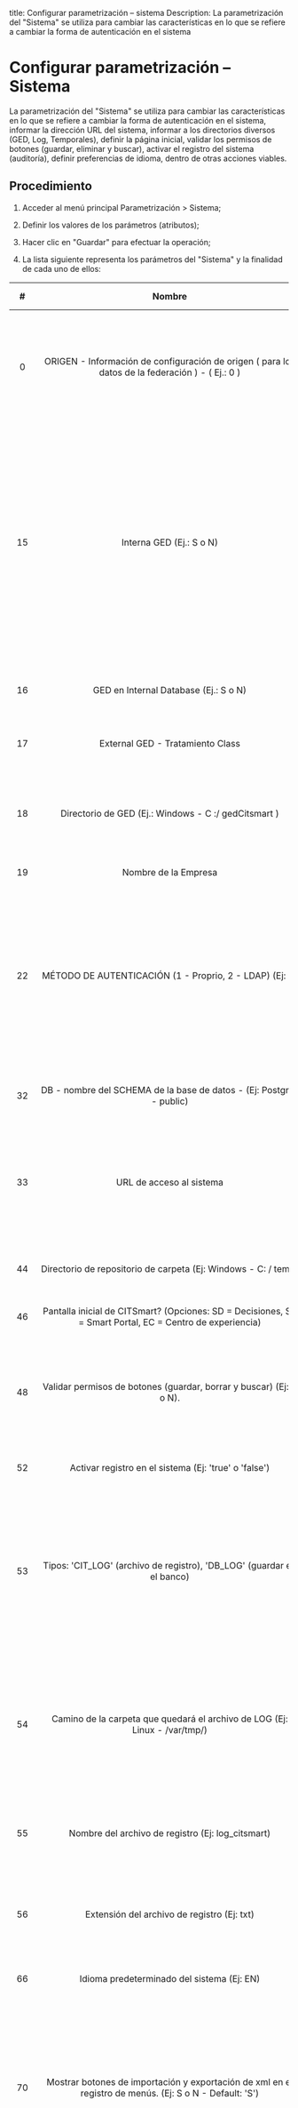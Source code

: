 title: Configurar parametrización – sistema
Description: La parametrización del "Sistema" se utiliza para cambiar las características en lo que se refiere a cambiar la forma de autenticación en el sistema
# Configurar parametrización – Sistema

La parametrización del "Sistema" se utiliza para cambiar las características en lo que se refiere a cambiar la forma de autenticación en el sistema, informar la dirección URL del sistema, informar a los directorios diversos (GED, Log, Temporales), definir la página inicial, validar los permisos de botones (guardar, eliminar y buscar), activar el registro del sistema (auditoría), definir preferencias de idioma, dentro de otras acciones viables.

Procedimiento
-------------

1.  Acceder al menú principal Parametrización \> Sistema;

2.  Definir los valores de los parámetros (atributos);

3.  Hacer clic en "Guardar" para efectuar la operación;

4.  La lista siguiente representa los parámetros del "Sistema" y la finalidad de
    cada uno de ellos:


| **#** |                                                    **Nombre**                                                   |         **Valores posibles**         |                                                                                                                                                                                                                                  Finalidad                                                                                                                                                                                                                                  |                                                                                                                                           **Orientaciones complementarias**                                                                                                                                          |
|:-----:|:---------------------------------------------------------------------------------------------------------------:|:------------------------------------:|:---------------------------------------------------------------------------------------------------------------------------------------------------------------------------------------------------------------------------------------------------------------------------------------------------------------------------------------------------------------------------------------------------------------------------------------------------------------------------:|:--------------------------------------------------------------------------------------------------------------------------------------------------------------------------------------------------------------------------------------------------------------------------------------------------------------------:|
|   0   |         ORIGEN - Información de configuración de origen ( para los datos de la federación ) - ( Ej.: 0 )        |                Ej.: 0                |                                                                                                                                                                                                  Configuración del Origen de las Informaciones (para federación de datos).                                                                                                                                                                                                  |                                                             Si no se informa el valor del parámetro, no será posible hacer la exportación del CMDB (base de datos de gestión de configuración) en la pantalla de "Gestión de Elementos de Configuración".                                                            |
|   15  |                                             Interna GED (Ej.: S o N)                                            |                 S o N                |                                            Informar si el GED (Gestión Electrónica de Documentos) es interno. Obs .: Actualmente la única forma de utilizar el GED es de forma interna. Al establecer 'S' para el GED Interno, el sistema creará la carpeta definida por el parámetro 18 y creará una subcarpeta con el identificador de empresa y otra subcarpeta llamada "A". Los archivos GED se guardarán en estas carpetas.                                            |                                                                           Si se informa el valor N para el GED Interno, los archivos no se guardan correctamente, no se guardarán en la ubicación correcta y no se hará sus criptografias.                                                                           |
|   16  |                                      GED en Internal Database (Ej.: S o N)                                      |                 S o N                |                                                                                                                                                                                       Informar si el GED (Gestión Electrónica de Documento) utilizado es interno en la base de datos.                                                                                                                                                                                       |                                                                                                                                                     No se aplica                                                                                                                                                     |
|   17  |                                         External GED - Tratamiento Class                                        |                                      |                                                                                                                                                                                                    Informar la clase del GED externo (Gestión Electrónica de Documentos).                                                                                                                                                                                                   |                                                                                                                                                     No se aplica                                                                                                                                                     |
|   18  |                               Directorio de GED (Ej.: Windows - C :/ gedCitsmart )                              |     Ej.: Windows – C;/gedCitsmart    |                                                                                                                                                                                      Definir el directorio para la manipulación de archivos del GED (Gestión Electrónica de Documento).                                                                                                                                                                                     |                                                                                  Si no informa el directorio GED, no funcionará la gestión electrónica de documentos, pues utiliza el directorio para encriptación de los archivos.                                                                                  |
|   19  |                                               Nombre de la Empresa                                              |                                      |                                                                                                                                                                                                                      Informar el nompre de la empresa.                                                                                                                                                                                                                      |                                                                                                                                                     No se aplica                                                                                                                                                     |
|   22  |                             MÉTODO DE AUTENTICACIÓN (1 - Proprio, 2 - LDAP) (Ej: 1)                             |                Ej.: 1                |                                                                                                                                                                                            Definir qué método de autenticación se utilizará en el sistema: 1 (propio) o 2 (LDAP).                                                                                                                                                                                           |             Si el método de autenticación LDAP se cambia de 1 (propio) a LDAP, entonces debe existir una sincronización entre LDAP y Citsmart, en ese momento, es común que haya duplicación de empleados y usuarios en la base de datos que pueden causar problemas de autenticación y perfil de acceso.            |
|   32  |                       DB - nombre del SCHEMA de la base de datos - (Ej: Postgres - public)                      |        Ej.: Postgres - public        |                                                                                                                                                                                           Informar el nombre del Schema de la Base de Datos que será utilizado por la aplicación.                                                                                                                                                                                           |                                                                                                                                                     No se aplica                                                                                                                                                     |
|   33  |                                             URL de acceso al sistema                                            |                                      |                                                                                                                                                                                                                    Informar la URL de acceso al sistema.                                                                                                                                                                                                                    |                                                                          Si no se informa correctamente la dirección URL del sistema, algunas características se comportarán de forma inesperada, por ejemplo, los informes no se generarán.                                                                         |
|   44  |                          Directorio de repositorio de carpeta (Ej: Windows - C: / temp)                         |        Ej.: Windows - C:/temp        |                                                                                                                                                                                                     Informar el directorio para almacenar los archivos que se cargarán.                                                                                                                                                                                                     |                                                                                                                Si no se informa correctamente el directorio, no podrá adjuntar archivos en el sistema.                                                                                                               |
|   46  |     Pantalla inicial de CITSmart? (Opciones: SD = Decisiones, SP = Smart Portal, EC = Centro de experiencia)    |                                      |                                                                                                                                                                                                              Definir cuál será la pantalla inicial del CITSmart                                                                                                                                                                                                             |                                                                                                                                                     No se aplica                                                                                                                                                     |
|   48  |                       Validar permisos de botones (guardar, borrar y buscar) (Ej: S o N).                       |                 S o N                |                                                                                                                                Definir si se validará el permiso de acceso de los botones: Guardar, Borrar y Buscar. Si es así, el permiso de acceso a los botones (Guardar, borrar y buscar), definido si el perfil de acceso será validado.                                                                                                                               |                                                                                                                                                     No se aplica                                                                                                                                                     |
|   52  |                              Activar registro en el sistema (Ej: 'true' o 'false')                              |           Ej.: true o false          |                                                                                                                                                                                                                  Activar el Log de Auditoría en el Sistema.                                                                                                                                                                                                                 |                                                                                                                                                     No se aplica                                                                                                                                                     |
|   53  |                      Tipos: 'CIT_LOG' (archivo de registro), 'DB_LOG' (guardar en el banco)                     |                                      |                                                                                        Definir el tipo de log del sistema "CIT_LOG" (archivo de log) o "DB_LOG" (guarda en el banco). Si el tipo de registro es "CIT_LOG", se guardará el archivo de registro en un directorio (definido en el parámetro 54). Si el tipo de registro es "DB_LOG", se lo guardará en la base de datos.                                                                                       |                                                                                                                                                     No se aplica                                                                                                                                                     |
|   54  |                    Camino de la carpeta que quedará el archivo de LOG (Ej: Linux - /var/tmp/)                   |        Ej.: Linux - /var/tmp/        |                                                                                                                     Informar el directorio (carpeta) para almacenar los archivos de registro (CIT_LOG). Al definir en el parámetro 53 el valor 'CIT_LOG', debe definir en este parámetro el directorio donde quedará almacenado el archivo de registro.                                                                                                                     |                                                                                                                Si no se informa el directorio, no se van almacenar los archivos de registro (CIT_LOG).                                                                                                               |
|   55  |                                Nombre del archivo de registro (Ej: log_citsmart)                                |           Ej.: log_citsmart          |                                                                                                                                                                           Definir el nombre del archivo de registro. Los archivos de registro se guardarán con el nombre definido en el parámetro.                                                                                                                                                                          |                                                                                                                                                     No se aplica                                                                                                                                                     |
|   56  |                                   Extensión del archivo de registro (Ej: txt)                                   |               Ej.: txt               |                                                                                                                                                                   Definir la extensión del archivo de log. Los archivos de registro se guardarán con la extensión TXT, tal como se define en el parámetro.                                                                                                                                                                  |                                                                                                                                                     No se aplica                                                                                                                                                     |
|   66  |                                    Idioma predeterminado del sistema (Ej: EN)                                    |           Ej.: EN = Inglés           |                                                                                                                                                                                                     Definir el idioma predeterminado que se utilizará en la aplicación.                                                                                                                                                                                                     |                                                                                                                                                     No se aplica                                                                                                                                                     |
|   70  |     Mostrar botones de importación y exportación de xml en el registro de menús. (Ej: S o N - Default: 'S')     |          S o N (Default: S)          |                                                                                                  Definir si los botones de importación y exportación de XML se mostrarán en la pantalla de Registro de Menús. Si se informa "S", se mostrarán en la pantalla de "Registro de Menú" los botones "Generar XML" y "Actualizar menús" para la importación y exportación de XML.                                                                                                 |                                                                                                          Si no se indica el valor del parámetro, se establece el valor predeterminado del sistema: "S" (Sí).                                                                                                         |
|   71  |              Parámetro para leer el archivo XML predeterminado de menús. (Ej: S o N - Default: 'S')             |          S o N (Default: S)          |                                                                                                                                                     Habilitar la lectura del archivo XML de los menús. Si está habilitado, se hace la lectura del archivo XML de los menús en el momento en que se inicia la aplicación.                                                                                                                                                    |                                                                                                         Si no se informa el valor del parámetro, se establece el valor predeterminado del sistema: "N" (No).                                                                                                         |
|  117  |                                Informar a la ruta para guardar los LOGDADOS mesa                                |                                      |                                                                                                                                                                                                         Definir el directorio para almacenar las tablas de LOGDADOS.                                                                                                                                                                                                        |                                                                                                               Si no se informa el directorio correctamente, no podrá almacenar las tablas de LOGDADOS.                                                                                                               |
|  118  |                                   ID del contrato estandár de apertura llamada                                  |                                      |                                                                                                                                                                   Informar el número de identificación (ID) del contrato para la realización de la apertura de incidentes/solicitudes a través del portal.                                                                                                                                                                  |                                                                                                  Si no se informa el valor del parámetro, no será posible realizar la apertura de incidentes/solicitudes vía portal.                                                                                                 |
|  131  |                 Ajuste el número de elementos que se enumeran en las encuestas (por default: 10)                |                                      |                                                                                                                                                                                     Definir la cantidad de datos que se enumerarán por página en las pantallas de Búsqueda del Sistema.                                                                                                                                                                                     |                                                                                                No hay impacto negativo. Si no se informa el valor del parámetro, se utilizará el valor predeterminado del sistema: 10.                                                                                               |
|  135  |                             ID perfil de acceso que se utilizará como administrador                             |                                      |                                                                          Indique el número de identificación (ID) del perfil de acceso que se utilizará como administrador para la validación de las actualizaciones de Citsmart ITSM. Sólo los usuarios relacionados con el perfil de acceso definido en este parámetro pueden acceder y validar la actualización de la versión de Citsmart ITSM.                                                                          |                                                                                                                                                     No se aplica                                                                                                                                                     |
|  136  |        Logo URL informes default(por ejemplo http://www.citsmart.com.br/imagens/logoPadraoRelatorio.png )       |                                      |                                                                                                                                                                                                 Informar la URL de la imagen que se utilizará como logotipo en los informes.                                                                                                                                                                                                |                                                                                                                                                     No se aplica                                                                                                                                                     |
|  198  |   Ruta de la carpeta que será el archivo de registro de la base de datos (por ejemplo, Linux - / var / tmp / )  |                                      |                                                                                                                                                                                             Informa el directorio (carpeta) para almacenar los archivos LOG de la Base de Datos.                                                                                                                                                                                            |                                                                                                               Si no se informa el directorio, no podrá almacenar los archivos LOG de la Base de Datos.                                                                                                               |
|  219  |                                    Habilitar la migración de datos automática                                   |                                      |                                                                                                                                                                                             Activar/Inactivar la rutina de importación de datos para ejecutarse automáticamente.                                                                                                                                                                                            | Con el parámetro activado, habilitará un subproceso que se ejecutará, que además de disminuir el rendimiento, puede escribir mensajes de error en los registros del sistema, si la importación de datos no está correctamente registrada. Si se indica "N", no se producirá la importación de datos automáticamente. |
|  223  |                         Configuración del e-mail del soporte de la herramienta Citsmart                         |  Ej.: soporte.citsmart@citsmart.com  |                                                                                                                                           Definir el correo electrónico del soporte CITSmart, que se mostrará en la barra de información. Nota: El sistema le permite agregar uno o más mensajes de correo electrónico de soporte.                                                                                                                                          |                                                                                                                                                     No se aplica                                                                                                                                                     |
|  224  |                        Configuración del teléfono del soporte de la herramienta Citsmart                        |        Ej.: +55 (61) 3966-4349       |                                                                                                                                                     Definir el número de teléfono del soporte de CITSmart para que aparezca en la barra de información. Nota: El sistema permite añadir uno o más teléfonos de soporte.                                                                                                                                                     |                                                                                                                                                     No se aplica                                                                                                                                                     |
|  225  |             Configuración del e-mail de soporte de la herramienta Citsmart en la Pantalla de Inicio             |  Ej.: soporte.citsmart@citsmart.com  |                                                                                                                                          Definir el correo electrónico de soporte del CITSmart para que aparezca en la pantalla de inicio de sesión. Nota: El sistema le permite agregar uno o más mensajes de correo electrónico.                                                                                                                                          |                                                                                                                                                     No se aplica                                                                                                                                                     |
|  226  |            Configuración del teléfono de soporte de la herramienta Citsmart en la Pantalla de inicio            |        Ej.: +55 (61) 3966-4349       |                                                                                                                                                 Definir el número de teléfono de soporte del CITSmart para que aparezca en la pantalla de inicio de sesión. Nota: El sistema permite añadir uno o más teléfonos de soporte.                                                                                                                                                 |                                                                                                                                                     No se aplica                                                                                                                                                     |
|  235  |   Utilizar Autocomplete en el campo de unidad en las pantallas de colaborador y unidad. (S o N - Default: 'N')  |          S o N (Default: N)          |                                                                                                                                                                  Definir si el objeto de pantalla, para el campo Unidad, será de Autocompletar (valor = S) o una casilla de selección (combobox) (valor=N).                                                                                                                                                                 |                                         Cambia la forma en que el usuario selecciona la unidad en las pantallas de Solicitud de Servicio, Registro de Problema y Solicitud de Cambio. Este parámetro no reflejará el campo de Unidad de la pantalla de Solicitud de servicio.                                        |
|  244  |                                         Mensaje de la pantalla de inicio                                        |                                      |                                                                                                                                                                                                    Informar un mensaje que aparecerá en la pantalla de Login del Sistema.                                                                                                                                                                                                   |                                                                                                   Cuando el parámetro no está configurado, aparecerá el mensaje predeterminado en la pantalla de inicio de sesión.                                                                                                   |
|  254  |                                 API de claves para el uso de servicios de Google                                |                                      |                                                                                                                                                                                                    Informar la clave que registra el consumo de los servicios del Google.                                                                                                                                                                                                   |                                                                                                                                                     No se aplica                                                                                                                                                     |
|  266  |                                            ID de calendario estándar                                            |                                      |                                                                                                                                                                                             Definir el calendario estándar para su uso en los filtros de recuperación de tareas.                                                                                                                                                                                            |                                                                                                                                                     No se aplica                                                                                                                                                     |
|  271  |                                  Informe a la ciudad de instalación del sistema                                 |                                      |                                                                                                                                                                                                 Informar el nombre de la ciudad que se mostrará en los informes del sistema.                                                                                                                                                                                                |                                                                                                                                                     No se aplica                                                                                                                                                     |
|  275  |                                      Mantener el sistema siempre en inglés?                                     |          S o N (Default: N)          |                                                                                                                                                                                                          Establecer si el idioma del sistema sólo estará en inglés.                                                                                                                                                                                                         |                                                                                                                                                     No se aplica                                                                                                                                                     |
|  276  |                                             URL del Informe Pentaho                                             |                                      |                                                                                           Informar la URL de la herramienta Pentaho para la construcción de informes dinámicos referentes a los procesos ITIL. Al informar la URL de la herramienta, cuando accede a la funcionalidad "Informes de Gerente Pentaho", se mostrará la herramienta para la construcción de informes.                                                                                           |                                                                                                                  Si no se informa el valor del parámetro, no tendrá acceso a la herramienta Pentaho.                                                                                                                 |
|  277  |    ¿Permite el registro de colaborador con el mismo nombre? Valores: "S" a "Sí" y "N" a "No". Estándar: "N"?    |          S o N (Default: N)          | Definir si se permitirá el registro de colaborador con el nombre similar a otro colaborador. Cuando su valor es "S", el sistema permite que el usuario registre un colaborador con el mismo nombre que otro colaborador ya registrado, pero con un número de ID diferente. También hace que los campos de identificación sea obligatorio. Cuando se informa el valor "N", el sistema no permite que se registre un usuario con el nombre similar a otro usuario registrado. |                                                                                                       Si no se establece el valor para el parámetro, el sistema automáticamente establecerá el valor: "N" (No).                                                                                                      |
|  278  |                     Tamaño máximo de archivo en bytes para cargar. Por defecto [1073741824]                     |                                      |                                                                                                                                                                                 Limitar la cantidad de Bytes que se puede cargar por archivo en las pantallas de datos adjuntos del sistema.                                                                                                                                                                                |                                                                  El tamaño del archivo que se cargará en las pantallas de datos adjuntos en la solicitud de servicio, problema, cambio, liberación, continuidad y panel de control BI será limitado.                                                                 |
|  297  |                  Deshabilita el envío de e-mails del sistema (Valores: "S" o "N" Default: "N")                  |          S o N (Default: N)          |                                                                                                                                                                                                       Deshabilita todos los envíos de correo electrónico del sistema.                                                                                                                                                                                                       |                                                                                                                                                     No se aplica                                                                                                                                                     |
|  318  | Lista de extensiones de archivos que no se pueden adjuntar (Para más de una extensión separar por punto y coma) |                                      |                                                                                                                                                                                                          Lista de extensiones de archivos que no se pueden adjuntar                                                                                                                                                                                                         |                                                                                                                                                     No se aplica                                                                                                                                                     |
|  319  |                                              Activar acceso remoto                                              |                                      |                                                                                                                                                                                                                 URL para abrir la pantalla de acceso remoto                                                                                                                                                                                                                 |                                                                                                                                                     No se aplica                                                                                                                                                     |
|  320  |                ID de la categoría Galería para enviar las imágenes añadidas en el editor (Ej: 1)                |                Ej.: 1                |                                                                                                                                                                                          Configurar el ID de la galería que se utilizará para cargar imágenes añadidas en el editor                                                                                                                                                                                         |                                                                                                                                                     No se aplica                                                                                                                                                     |
|  331  |                                             Activar Google Maps API                                             |                 S o N                |                                                                                                                                                                                                                          Activar el Google Maps API                                                                                                                                                                                                                         |                                                                                                                                                     No se aplica                                                                                                                                                     |
|  334  |                             Camino al logo del inicio (Ej: /citsmart/path/logo.png)                             |     Ej.: /citsmart/path/logo.png     |                                                                                                                                                                                                Permitir que el logotipo de la pantalla de inicio de sesión se pueda cambiar.                                                                                                                                                                                                |                                                                                                                                                     No se aplica                                                                                                                                                     |
|  335  |                          Camino al Logo del Portal (Ej: /citsmart/path/logo-portal.png)                         |  Ej.: /citsmart/path/logo-portal.png |                                                                                                                                                                                                             Permitir que el logotipo del Portal pueda cambiarse.                                                                                                                                                                                                            |                                                                                                                                                     No se aplica                                                                                                                                                     |
|  336  |                      Camino hacia la logo del sistema (Ej: /citsmart/path/logo-sistema.png)                     | Ej.: /citsmart/path/logo-sistema.png |                                                                                                                                                                                                            Permitir que el logotipo del sistema pueda cambiarse.                                                                                                                                                                                                            |                                                                                                                                                     No se aplica                                                                                                                                                     |
|  337  |     Hacer obligatorio el campo 'Localidad Física' en los registro de Ticket, Cambio e Liberación (default N)    |                                      |                                                                                                                                                                                                   Hacer obligatorio el campo 'Localidad Física' en el registro de Servicio                                                                                                                                                                                                  |                                                                                                                                                     No se aplica                                                                                                                                                     |
|  341  |                  Configuración del contacto para la oidoría en la pantalla de inicio de sesión                  |                                      |                                                                                                                                                                   Permite informar el teléfono/correo electróncio de la Oidoría, información que aparecerá en la pantalla de inicio de sesión del sistema.                                                                                                                                                                  |                                                                                                                                                     No se aplica                                                                                                                                                     |
|  344  |                           Oidoría - URL predeterminada para el logotipo de la pantalla                          |                                      |                                                                                                                                                                                                       Permite informar el enlace de un logo a la pantalla de Oidoría.                                                                                                                                                                                                       |                                                                                                                                                     No se aplica                                                                                                                                                     |
|  345  |                                      Oidoría - ID del servicio de denuncia                                      |                                      |                                                                                                                                                                          Permite informar el código de la actividad de denuncia de un portafolio utilizado en la apertura de un ticket de Oidoría.                                                                                                                                                                          |                                                                                                                                                     No se aplica                                                                                                                                                     |
|  346  |                                     Oidoría - ID del servicio de reclamación                                    |                                      |                                                                                                                                                                         Permite informar el código de la actividad de reclamación de un portafolio utilizado en la apertura de un ticket de Oidoría.                                                                                                                                                                        |                                                                                                                                                     No se aplica                                                                                                                                                     |
|  347  |                                      Oidoría - ID de servicio de sugerencia                                     |                                      |                                                                                                                                                                         Permite informar el código de la actividad de sugerencia de un portafolio utilizada en la apertura de un ticket de Oidoría.                                                                                                                                                                         |                                                                                                                                                     No se aplica                                                                                                                                                     |
|  348  |                                Oidoría - Login del usuario para la autenticación                                |                                      |                                                                                                                                                                                          Permite informar el usuario solicitante utilizado en la apertura de un ticket de Oidoría.                                                                                                                                                                                          |                                                                                                                                                     No se aplica                                                                                                                                                     |
|  349  |                                       Oidoría - ID del origen del contacto                                      |                                      |                                                                                                                                                                                       Permite informar el código del origen del llamado usado en la apertura de un ticket de Oidoría.                                                                                                                                                                                       |                                                                                                                                                     No se aplica                                                                                                                                                     |
|  370  |                    Activar autenticación automática por correo electrónico a través de token                    |                                      |                                                                                                                                                                                        Permite activar o desactivar la capacidad del sistema para recibir la autenticación vía token.                                                                                                                                                                                       |                                                                                                                                                     No se aplica                                                                                                                                                     |
|  378  |              Cantidad mínima de registros que determina la generación del informe en segundo plano              |      ej.: desde 50.000 registros     |                                                                                                                                                                                              Establecer un límite a partir del cual los informes se generarán en segundo plano.                                                                                                                                                                                             |                                                               Hace que los informes de la pantalla Búsqueda avanzada, se generen en segundo plano y cuando estén listos, se envía una notificación al usuario con un vínculo para descargar el archivo.                                                              |
|  383  |                              Habilitar la lista de dominios en el inicio de sesión                              |   Ej.: citsmart.com\ariadner.borges  |                                                                          Permite mostrar u ocultar la lista de dominios en la pantalla de inicio de sesión por una cuestión de seguridad. Si se habilita el parámetro y el usuario escribe un dominio, el dominio se cambiará al digitado. Si el usuario ha introducido un dominio y cambia el listado, también se cambiará el dominio introducido.                                                                         |                                                                                                                                                     No se aplica                                                                                                                                                     |
|  384  |                           Tiempo de espera de las consultas a Servicio Web DATA_QUERY                           |              "Default:0"             |                                                                                                                                                                                         Tiempo máximo de espera para la respuesta de la consulta mediante el servicio Web DATA_QUERY                                                                                                                                                                                        |                                                                                                                   El tiempo definido en el sistema está en segundos: de 0 a 2.147.483.647 segundos.                                                                                                                  |
|  385  |                              Habilitar creación de solicitud relacionada como copia                             |                 S o N                |                                                            Permite la visualización del botón "crear solicitud relacionada por copia", en la pantalla interna de solicitud de servicio. Este botón abrirá la pantalla para crear una solicitud relacionada, copiando la descripción, solicitante, datos adjuntos, conocimientos relacionados y elementos de configuración de la solicitud de servicio principal.                                                            |                                                                                                                                                     No se aplica                                                                                                                                                     |
|  390  |                                           ID de unidad predeterminada                                           |                                      |                                                                                                                                                                                                                                                                                                                                                                                                                                                                             |                                                                                                                                                     No se aplica.                                                                                                                                                    |
|  401  |                                          Smart Analytics - URL externa                                          |                                      |                                                                                                                                                                                                                                                                                                                                                                                                                                                                             |                                                                                                                                                     No se aplica                                                                                                                                                     |
|  402  |                                          Anuva Assistant - URL externa                                          |                                      |                                                                                                                                                                                                                                                                                                                                                                                                                                                                             |                                                                                                                                                     No se aplica.                                                                                                                                                    |
|  403  |                                  Utilizar autenticación SSO para iniciar sesión                                 |                 S o N                |                                                                                                                                                                                                                                                                                                                                                                                                                                                                             |                                                                                                                                                     No se aplica                                                                                                                                                     |
|  409  |                         LDAP - Atributo que representa el superior inmediato del usuario                        |                                      |                                                                                                                                                                                                                                                                                                                                                                                                                                                                             |                                                                                                                                                     No se aplica                                                                                                                                                     |

Tabla 1 - Lista de parámetros

!!! tip "About"

    <b>Product/Version:</b> CITSmart Platform | 8.00 &nbsp;&nbsp;
    <b>Updated:</b>01/28/2019 – Larissa Lourenço
